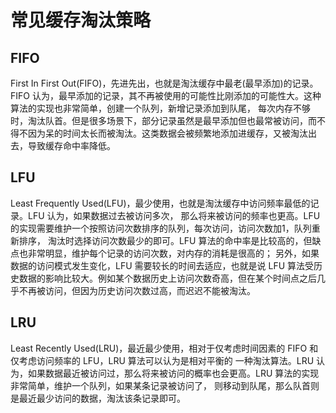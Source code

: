 # 常见缓存淘汰策略

## FIFO

First In First Out(FIFO)，先进先出，也就是淘汰缓存中最老(最早添加)的记录。FIFO 认为，最早添加的记录，其不再被使用的可能性比刚添加的可能性大。这种算法的实现也非常简单，创建一个队列，新增记录添加到队尾，
每次内存不够时，淘汰队首。但是很多场景下，部分记录虽然是最早添加但也最常被访问，而不得不因为呆的时间太长而被淘汰。这类数据会被频繁地添加进缓存，又被淘汰出去，导致缓存命中率降低。

## LFU

Least Frequently Used(LFU)，最少使用，也就是淘汰缓存中访问频率最低的记录。LFU 认为，如果数据过去被访问多次， 那么将来被访问的频率也更高。LFU
的实现需要维护一个按照访问次数排序的队列，每次访问，访问次数加1，队列重新排序， 淘汰时选择访问次数最少的即可。LFU 算法的命中率是比较高的，但缺点也非常明显，维护每个记录的访问次数，对内存的消耗是很高的；
另外，如果数据的访问模式发生变化，LFU 需要较长的时间去适应，也就是说 LFU 算法受历史数据的影响比较大。例如某个数据历史上访问次数奇高，但在某个时间点之后几乎不再被访问，但因为历史访问次数过高，而迟迟不能被淘汰。

## LRU

Least Recently Used(LRU)，最近最少使用，相对于仅考虑时间因素的 FIFO 和仅考虑访问频率的 LFU，LRU 算法可以认为是相对平衡的 一种淘汰算法。LRU
认为，如果数据最近被访问过，那么将来被访问的概率也会更高。LRU 算法的实现非常简单，维护一个队列，如果某条记录被访问了， 则移动到队尾，那么队首则是最近最少访问的数据，淘汰该条记录即可。